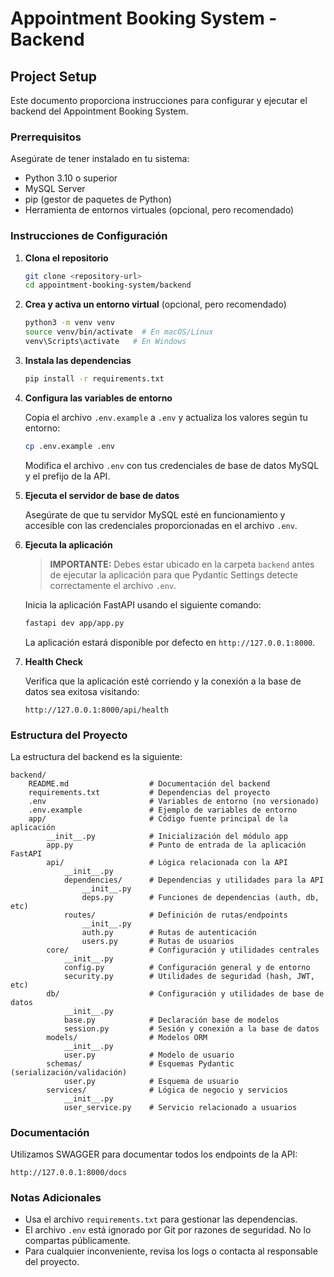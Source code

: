 # Appointment Booking System - Backend

## Project Setup

Este documento proporciona instrucciones para configurar y ejecutar el backend del Appointment Booking System.

### Prerrequisitos

Asegúrate de tener instalado en tu sistema:

- Python 3.10 o superior
- MySQL Server
- pip (gestor de paquetes de Python)
- Herramienta de entornos virtuales (opcional, pero recomendado)

### Instrucciones de Configuración

1. **Clona el repositorio**

   ```bash
   git clone <repository-url>
   cd appointment-booking-system/backend
   ```

2. **Crea y activa un entorno virtual** (opcional, pero recomendado)

   ```bash
   python3 -m venv venv
   source venv/bin/activate  # En macOS/Linux
   venv\Scripts\activate   # En Windows
   ```

3. **Instala las dependencias**

   ```bash
   pip install -r requirements.txt
   ```

4. **Configura las variables de entorno**

   Copia el archivo `.env.example` a `.env` y actualiza los valores según tu entorno:

   ```bash
   cp .env.example .env
   ```

   Modifica el archivo `.env` con tus credenciales de base de datos MySQL y el prefijo de la API.

5. **Ejecuta el servidor de base de datos**

   Asegúrate de que tu servidor MySQL esté en funcionamiento y accesible con las credenciales proporcionadas en el archivo `.env`.

6. **Ejecuta la aplicación**

   > **IMPORTANTE:** Debes estar ubicado en la carpeta `backend` antes de ejecutar la aplicación para que Pydantic Settings detecte correctamente el archivo `.env`.

   Inicia la aplicación FastAPI usando el siguiente comando:

   ```bash
   fastapi dev app/app.py
   ```

   La aplicación estará disponible por defecto en `http://127.0.0.1:8000`.

7. **Health Check**

   Verifica que la aplicación esté corriendo y la conexión a la base de datos sea exitosa visitando:

   ```
   http://127.0.0.1:8000/api/health
   ```

### Estructura del Proyecto

La estructura del backend es la siguiente:

```
backend/
    README.md                  # Documentación del backend
    requirements.txt           # Dependencias del proyecto
    .env                       # Variables de entorno (no versionado)
    .env.example               # Ejemplo de variables de entorno
    app/                       # Código fuente principal de la aplicación
        __init__.py            # Inicialización del módulo app
        app.py                 # Punto de entrada de la aplicación FastAPI
        api/                   # Lógica relacionada con la API
            __init__.py
            dependencies/      # Dependencias y utilidades para la API
                __init__.py
                deps.py        # Funciones de dependencias (auth, db, etc)
            routes/            # Definición de rutas/endpoints
                __init__.py
                auth.py        # Rutas de autenticación
                users.py       # Rutas de usuarios
        core/                  # Configuración y utilidades centrales
            __init__.py
            config.py          # Configuración general y de entorno
            security.py        # Utilidades de seguridad (hash, JWT, etc)
        db/                    # Configuración y utilidades de base de datos
            __init__.py
            base.py            # Declaración base de modelos
            session.py         # Sesión y conexión a la base de datos
        models/                # Modelos ORM
            __init__.py
            user.py            # Modelo de usuario
        schemas/               # Esquemas Pydantic (serialización/validación)
            user.py            # Esquema de usuario
        services/              # Lógica de negocio y servicios
            __init__.py
            user_service.py    # Servicio relacionado a usuarios
```

### Documentación

Utilizamos SWAGGER para documentar todos los endpoints de la API:

```
http://127.0.0.1:8000/docs
```

### Notas Adicionales

- Usa el archivo `requirements.txt` para gestionar las dependencias.
- El archivo `.env` está ignorado por Git por razones de seguridad. No lo compartas públicamente.
- Para cualquier inconveniente, revisa los logs o contacta al responsable del proyecto.